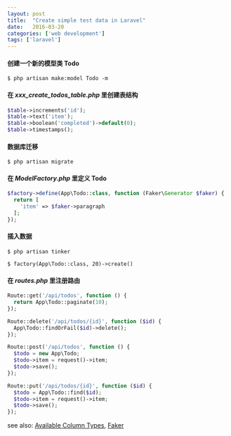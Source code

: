 ```yaml
---
layout: post
title:  "Create simple test data in Laravel"
date:   2016-03-20
categories: ['web development']
tags: ['laravel']
---
```


#### 创建一个新的模型类 Todo

`$ php artisan make:model Todo -m`

#### 在 *xxx_create_todos_table.php* 里创建表结构

```php
$table->increments('id');
$table->text('item');
$table->boolean('completed')->default(0);
$table->timestamps();
```

#### 数据库迁移

`$ php artisan migrate`

#### 在 *ModelFactory.php* 里定义 Todo

```php
$factory->define(App\Todo::class, function (Faker\Generator $faker) {
  return [
    'item' => $faker->paragraph
  ];
});
```

#### 插入数据

`$ php artisan tinker`

`$ factory(App\Todo::class, 20)->create()`

#### 在 *routes.php* 里注册路由

```php
Route::get('/api/todos', function () {
  return App\Todo::paginate(10);
});

Route::delete('/api/todos/{id}', function ($id) {
  App\Todo::findOrFail($id)->delete();
});

Route::post('/api/todos', function () {
  $todo = new App\Todo;
  $todo->item = request()->item;
  $todo->save();
});

Route::put('/api/todos/{id}', function ($id) {
  $todo = App\Todo::find($id);
  $todo->item = request()->item;
  $todo->save();
});
```

see also: [Available Column Types](https://laravel.com/docs/5.1/migrations#creating-columns), [Faker](https://github.com/fzaninotto/Faker)
